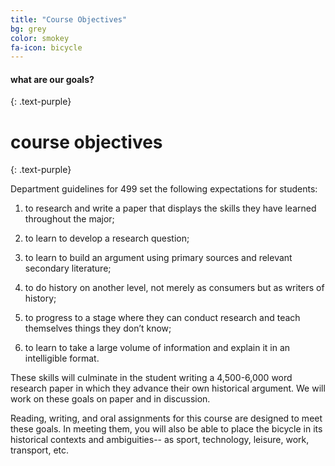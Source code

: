 ```yaml
---
title: "Course Objectives"
bg: grey
color: smokey 
fa-icon: bicycle
---
```


#### what are our goals? 
{: .text-purple}

# course objectives
{: .text-purple}

Department guidelines for 499 set the following expectations for students:

1. to research and write a paper that displays the skills they have learned
   throughout the major;

2. to learn to develop a research question;

3. to learn to build an argument using primary sources and relevant secondary literature;

4. to do history on another level, not merely as consumers but as writers of history;

5. to progress to a stage where they can conduct research and teach themselves things they don’t know;

6. to learn to take a large volume of information and explain it in an
   intelligible format.

These skills will culminate in the student writing a 4,500-6,000 word research
paper in which they advance their own historical argument. We will work on
these goals on paper and in discussion.

Reading, writing, and oral assignments for this course are designed to meet
these goals. In meeting them, you will also be able to place the bicycle in its
historical contexts and ambiguities-- as sport, technology, leisure, work,
transport, etc.

